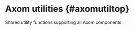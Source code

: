 Axom utilities {#axomutiltop}
=============================

Shared utility functions supporting all Axom components 

